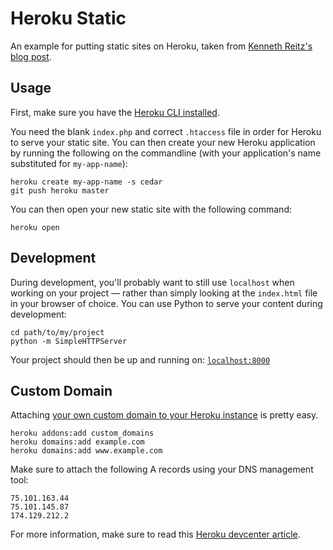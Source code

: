 Heroku Static
=============

An example for putting static sites on Heroku, taken from [Kenneth
Reitz's blog post](http://www.kennethreitz.org/essays/static-sites-on-heroku-cedar).


Usage
-----

First, make sure you have the [Heroku CLI
installed](http://devcenter.heroku.com/articles/heroku-command).

You need the blank `index.php` and correct `.htaccess` file in order for
Heroku to serve your static site. You can then create your new Heroku
application by running the following on the commandline (with your
application's name substituted for `my-app-name`):

    heroku create my-app-name -s cedar
    git push heroku master

You can then open your new static site with the following command:

    heroku open


Development
-----------

During development, you'll probably want to still use `localhost` when
working on your project &mdash; rather than simply looking at the
`index.html` file in your browser of choice. You can use Python to serve
your content during development:

    cd path/to/my/project
    python -m SimpleHTTPServer

Your project should then be up and running on:
[`localhost:8000`](http://localhost:8000)


Custom Domain
-------------

Attaching [your own custom domain to your Heroku
instance](http://devcenter.heroku.com/articles/custom-domains) is pretty
easy.

    heroku addons:add custom_domains
    heroku domains:add example.com
    heroku domains:add www.example.com

Make sure to attach the following A records using your DNS management
tool:

    75.101.163.44
    75.101.145.87
    174.129.212.2

For more information, make sure to read this [Heroku devcenter
article](http://devcenter.heroku.com/articles/custom-domains).
